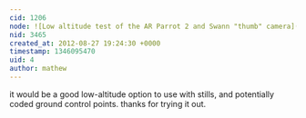 ```yaml
---
cid: 1206
node: ![Low altitude test of the AR Parrot 2 and Swann "thumb" camera](../notes/patcoyle/8-26-2012/test-ar-parrot-2-tested-ar-parrot-2-and-swann-thumb-camera)
nid: 3465
created_at: 2012-08-27 19:24:30 +0000
timestamp: 1346095470
uid: 4
author: mathew
---
```


 it would be a good low-altitude option to use with stills, and potentially coded ground control points.  thanks for trying it out.